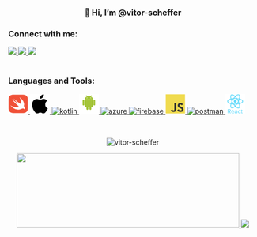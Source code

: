 <h3 align="center">👋 Hi, I’m @vitor-scheffer</h3>
<h3 align="left">Connect with me:</h3>
<div>
  <a href="https://schefferdev.vercel.app" target="_blank">
    <img src="https://img.shields.io/badge/-vitor.dev-%23E4405F?style=for-the-badge&logo=web&logoColor=white" target="_blank">
  </a>
  <a href = "mailto:vitorscheffer61@gmail.com">
    <img src="https://img.shields.io/badge/Gmail-D14836?style=for-the-badge&logo=gmail&logoColor=white" target="_blank">
  </a>
  <a href="https://www.linkedin.com/in/-vitorscheffer" target="_blank">
    <img src="https://img.shields.io/badge/-LinkedIn-%230077B5?style=for-the-badge&logo=linkedin&logoColor=white" target="_blank">
  </a>   
</div>
<br>
<h3 align="left">Languages and Tools:</h3>
  <p align="left"> 
    <a href="https://developer.apple.com/swift/" target="_blank" rel="noreferrer">
      <img src="https://raw.githubusercontent.com/devicons/devicon/master/icons/swift/swift-original.svg" alt="swift" width="40" height="40"/>
    </a> 
    <a href="https://developer.apple.com" target="_blank" rel="noreferrer">
      <img src="https://raw.githubusercontent.com/devicons/devicon/master/icons/apple/apple-original.svg" alt="apple" width="40" height="40"/>
    </a> 
    <a href="https://kotlinlang.org" target="_blank" rel="noreferrer"> 
      <img src="https://www.vectorlogo.zone/logos/kotlinlang/kotlinlang-icon.svg" alt="kotlin" width="40" height="40"/> 
    </a> 
    <a href="https://developer.android.com" target="_blank" rel="noreferrer">
      <img src="https://raw.githubusercontent.com/devicons/devicon/master/icons/android/android-original-wordmark.svg" alt="android" width="40" height="40"/>
    </a>
    <a href="https://azure.microsoft.com/en-in/" target="_blank" rel="noreferrer"> 
      <img src="https://www.vectorlogo.zone/logos/microsoft_azure/microsoft_azure-icon.svg" alt="azure" width="40" height="40"/>
    </a> 
    <a href="https://firebase.google.com/" target="_blank" rel="noreferrer">
      <img src="https://www.vectorlogo.zone/logos/firebase/firebase-icon.svg" alt="firebase" width="40" height="40"/> 
    </a> 
    <a href="https://developer.mozilla.org/en-US/docs/Web/JavaScript" target="_blank" rel="noreferrer"> 
      <img src="https://raw.githubusercontent.com/devicons/devicon/master/icons/javascript/javascript-original.svg" alt="javascript" width="40" height="40"/> 
    </a>
    <a href="https://postman.com" target="_blank" rel="noreferrer"> 
      <img src="https://www.vectorlogo.zone/logos/getpostman/getpostman-icon.svg" alt="postman" width="40" height="40"/>
    </a> 
    <a href="https://reactjs.org/" target="_blank" rel="noreferrer"> 
      <img src="https://raw.githubusercontent.com/devicons/devicon/master/icons/react/react-original-wordmark.svg" alt="react" width="40" height="40"/> 
    </a>  
  </p>
<br>

<p align="center"><img align="center" src="https://github-readme-streak-stats.herokuapp.com/?user=vitor-scheffer&" alt="vitor-scheffer" /></p>

<div align="center">
  <a href="https://github.com/vitor-scheffer">
  <img width="450px" height="150em" src="https://github-readme-stats.vercel.app/api?username=vitor-scheffer&show_icons=true&theme=dracula&include_all_commits=true&count_private=true"/>
  <img height="150em" src="https://github-readme-stats.vercel.app/api/top-langs/?username=vitor-scheffer&layout=compact&langs_count=7&theme=dracula"/>
</div>
<br>




